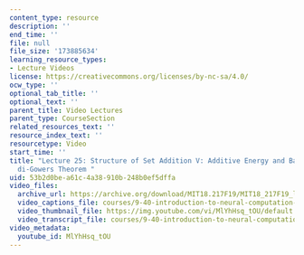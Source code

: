 ```yaml
---
content_type: resource
description: ''
end_time: ''
file: null
file_size: '173885634'
learning_resource_types:
- Lecture Videos
license: https://creativecommons.org/licenses/by-nc-sa/4.0/
ocw_type: ''
optional_tab_title: ''
optional_text: ''
parent_title: Video Lectures
parent_type: CourseSection
related_resources_text: ''
resource_index_text: ''
resourcetype: Video
start_time: ''
title: "Lecture 25: Structure of Set Addition V: Additive Energy and Balog-Szemer\xE9\
  di-Gowers Theorem "
uid: 53b2d0be-a61c-4a38-910b-248b0ef5dffa
video_files:
  archive_url: https://archive.org/download/MIT18.217F19/MIT18_217F19_lec25_300k.mp4
  video_captions_file: courses/9-40-introduction-to-neural-computation-spring-2018/MlYhHsq_tOU_captions.vtt
  video_thumbnail_file: https://img.youtube.com/vi/MlYhHsq_tOU/default.jpg
  video_transcript_file: courses/9-40-introduction-to-neural-computation-spring-2018/MlYhHsq_tOU_transcript.pdf
video_metadata:
  youtube_id: MlYhHsq_tOU
---
```

